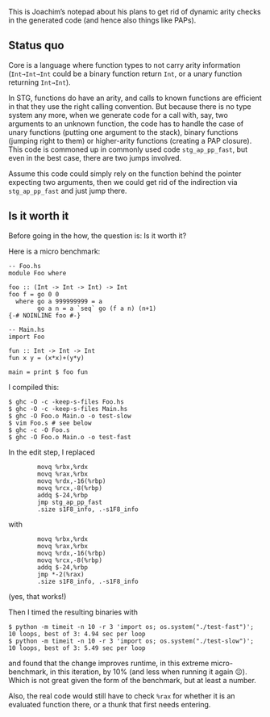
This is Joachim’s notepad about his plans to get rid of dynamic arity checks in the generated code (and hence also things like PAPs).

## Status quo


Core is a language where function types to not carry arity information (`Int→Int→Int` could be a binary function return `Int`, or a unary function returning `Int→Int`).


In STG, functions do have an arity, and calls to known functions are efficient in that they use the right calling convention. But because there is no type system any more, when we generate code for a call with, say, two arguments to an unknown function, the code has to handle the case of unary functions (putting one argument to the stack), binary functions (jumping right to them) or higher-arity functions (creating a PAP closure). This code is commoned up in commonly used code `stg_ap_pp_fast`, but even in the best case, there are two jumps involved.


Assume this code could simply rely on the function behind the pointer expecting two arguments, then we could get rid of the indirection via `stg_ap_pp_fast` and just jump there.

## Is it worth it


Before going in the how, the question is: Is it worth it?



Here is a micro benchmark:


```
-- Foo.hs
module Foo where

foo :: (Int -> Int -> Int) -> Int
foo f = go 0 0
  where go a 999999999 = a
        go a n = a `seq` go (f a n) (n+1)
{-# NOINLINE foo #-}

-- Main.hs
import Foo

fun :: Int -> Int -> Int
fun x y = (x*x)+(y*y)

main = print $ foo fun
```


I compiled this:

```
$ ghc -O -c -keep-s-files Foo.hs
$ ghc -O -c -keep-s-files Main.hs
$ ghc -O Foo.o Main.o -o test-slow
$ vim Foo.s # see below
$ ghc -c -O Foo.s
$ ghc -O Foo.o Main.o -o test-fast
```


In the edit step, I replaced


```
        movq %rbx,%rdx
        movq %rax,%rbx
        movq %rdx,-16(%rbp)
        movq %rcx,-8(%rbp)
        addq $-24,%rbp
        jmp stg_ap_pp_fast
        .size s1F8_info, .-s1F8_info
```


with


```
        movq %rbx,%rdx
        movq %rax,%rbx
        movq %rdx,-16(%rbp)
        movq %rcx,-8(%rbp)
        addq $-24,%rbp
        jmp *-2(%rax)
        .size s1F8_info, .-s1F8_info
```


(yes, that works!)



Then I timed the resulting binaries with


```
$ python -m timeit -n 10 -r 3 'import os; os.system("./test-fast")';
10 loops, best of 3: 4.94 sec per loop
$ python -m timeit -n 10 -r 3 'import os; os.system("./test-slow")';
10 loops, best of 3: 5.49 sec per loop
```


and found that the change improves runtime, in this extreme micro-benchmark, in this iteration, by 10% (and less when running it again ☹). Which is not great given the form of the benchmark, but at least a number.


Also, the real code would still have to check `%rax` for whether it is an evaluated function there, or a thunk that first needs entering.
